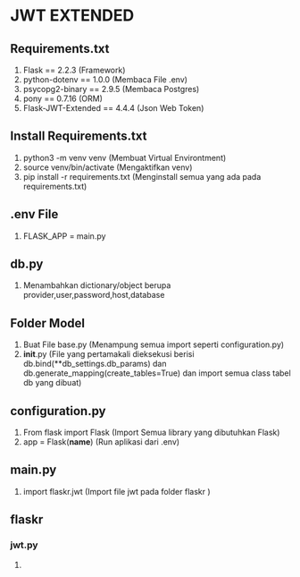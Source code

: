 # JWT EXTENDED
## Requirements.txt
1. Flask == 2.2.3 (Framework)
2. python-dotenv == 1.0.0 (Membaca File .env)
3. psycopg2-binary == 2.9.5 (Membaca Postgres)
4. pony == 0.7.16 (ORM)
5. Flask-JWT-Extended == 4.4.4 (Json Web Token)
## Install Requirements.txt
1. python3 -m venv venv (Membuat Virtual Environtment)
2. source venv/bin/activate (Mengaktifkan venv)
3. pip install -r requirements.txt (Menginstall semua yang ada pada requirements.txt)
## .env File
1. FLASK_APP = main.py

## db.py
1. Menambahkan dictionary/object berupa provider,user,password,host,database

## Folder Model
1. Buat File base.py (Menampung semua import seperti configuration.py)
2. __init__.py (File yang pertamakali dieksekusi berisi db.bind(**db_settings.db_params) dan db.generate_mapping(create_tables=True) dan import semua class tabel db yang dibuat)


## configuration.py
1. From flask import Flask (Import Semua library yang dibutuhkan Flask)
2. app = Flask(__name__) (Run aplikasi dari .env)

## main.py
1. import flaskr.jwt (Import file jwt pada folder flaskr )

## flaskr
### jwt.py
1. 